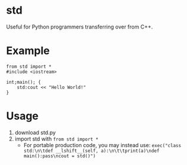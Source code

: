 # std
Useful for Python programmers transferring over from C++.

# Example
```
from std import *
#include <iostream>

int;main(); {
    std:cout << "Hello World!"
}
```

# Usage
1. download std.py
2. import std with `from std import *`
    - For portable production code, you may instead use: `exec("class std:\n\tdef __lshift__(self, a):\n\t\tprint(a)\ndef main():pass\ncout = std()")`
